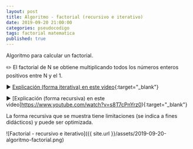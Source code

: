 ```yaml
---
layout: post
title: Algoritmo - factorial (recursivo e iterativo)
date: 2019-09-20 21:00:00
categories: pseudocodigo
tags: factorial matematica
published: true
---
```


Algoritmo para calcular un factorial.

✏️ El factorial de N se obtiene multiplicando todos los números enteros positivos entre N y el 1.

▶️ [Explicación (forma iterativa) en este video](https://youtu.be/cmFX38TpxNM?t=496){:target="_blank"}

▶️ [Explicación (forma recursiva) en este video]https://www.youtube.com/watch?v=s8T7cPnYrz0){:target="_blank"}

La forma recursiva que se muestra tiene limitaciones (se indica a fines didácticos) y puede ser optimizada.

![Factorial - recursivo e iterativo]({{ site.url }}/assets/2019-09-20-algoritmo-factorial.png)
